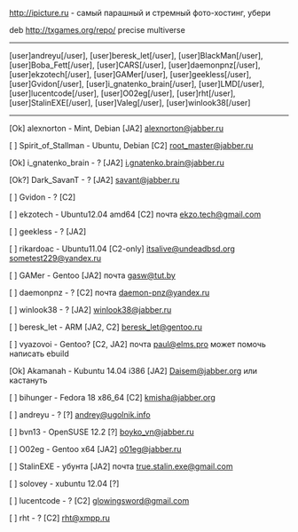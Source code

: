 <http://ipicture.ru> - самый парашный и стремный фото-хостинг, убери

deb <http://txgames.org/repo/> precise multiverse

-----

\[user\]andreyu\[/user\], \[user\]beresk_let\[/user\],
\[user\]BlackMan\[/user\], \[user\]Boba_Fett\[/user\],
\[user\]CARS\[/user\], \[user\]daemonpnz\[/user\],
\[user\]ekzotech\[/user\], \[user\]GAMer\[/user\],
\[user\]geekless\[/user\], \[user\]Gvidon\[/user\],
\[user\]i_gnatenko_brain\[/user\], \[user\]LMD\[/user\],
\[user\]lucentcode\[/user\], \[user\]O02eg\[/user\],
\[user\]rht\[/user\], \[user\]StalinEXE\[/user\],
\[user\]Valeg\[/user\], \[user\]winlook38\[/user\]

-----

\[Ok\] alexnorton - Mint, Debian \[JA2\] alexnorton@jabber.ru

\[ \] Spirit_of_Stallman - Ubuntu, Debian \[C2\]
root_master@jabber.ru

\[Ok\] i_gnatenko_brain - ? \[JA2\] i.gnatenko.brain@jabber.ru

\[Ok?\] Dark_SavanT - ? \[JA2\] savant@jabber.ru

\[ \] Gvidon - ? \[C2\]

\[ \] ekzotech - Ubuntu12.04 amd64 \[C2\] почта ekzo.tech@gmail.com

\[ \] geekless - ? \[JA2\]

\[ \] rikardoac - Ubuntu11.04 \[C2-only\] itsalive@undeadbsd.org
sometest229@yandex.ru

\[ \] GAMer - Gentoo \[JA2\] почта gasw@tut.by

\[ \] daemonpnz - ? \[C2\] почта daemon-pnz@yandex.ru

\[ \] winlook38 - ? \[JA2\] winlook38@jabber.ru

\[ \] beresk_let - ARM \[JA2, C2\] beresk_let@gentoo.ru

\[ \] vyazovoi - Gentoo? \[C2, JA2\] почта paul@elms.pro может помочь
написать ebuild

\[Ok\] Akamanah - Kubuntu 14.04 i386 \[JA2\] Daisem@jabber.org или
кастануть

\[ \] bihunger - Fedora 18 x86_64 \[C2\] kmisha@jabber.org

\[ \] andreyu - ? \[?\] andrey@ugolnik.info

\[ \] bvn13 - OpenSUSE 12.2 \[?\] boyko_vn@jabber.ru

\[ \] O02eg - Gentoo x64 \[JA2\] o01eg@jabber.ru

\[ \] StalinEXE - убунта \[JA2\] почта true.stalin.exe@gmail.com

\[ \] solovey - xubuntu 12.04 \[?\]

\[ \] lucentcode - ? \[C2\] glowingsword@gmail.com

\[ \] rht - ? \[C2\] rht@xmpp.ru